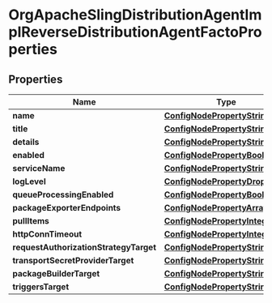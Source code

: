 

# OrgApacheSlingDistributionAgentImplReverseDistributionAgentFactoProperties

## Properties

Name | Type | Description | Notes
------------ | ------------- | ------------- | -------------
**name** | [**ConfigNodePropertyString**](ConfigNodePropertyString.md) |  |  [optional]
**title** | [**ConfigNodePropertyString**](ConfigNodePropertyString.md) |  |  [optional]
**details** | [**ConfigNodePropertyString**](ConfigNodePropertyString.md) |  |  [optional]
**enabled** | [**ConfigNodePropertyBoolean**](ConfigNodePropertyBoolean.md) |  |  [optional]
**serviceName** | [**ConfigNodePropertyString**](ConfigNodePropertyString.md) |  |  [optional]
**logLevel** | [**ConfigNodePropertyDropDown**](ConfigNodePropertyDropDown.md) |  |  [optional]
**queueProcessingEnabled** | [**ConfigNodePropertyBoolean**](ConfigNodePropertyBoolean.md) |  |  [optional]
**packageExporterEndpoints** | [**ConfigNodePropertyArray**](ConfigNodePropertyArray.md) |  |  [optional]
**pullItems** | [**ConfigNodePropertyInteger**](ConfigNodePropertyInteger.md) |  |  [optional]
**httpConnTimeout** | [**ConfigNodePropertyInteger**](ConfigNodePropertyInteger.md) |  |  [optional]
**requestAuthorizationStrategyTarget** | [**ConfigNodePropertyString**](ConfigNodePropertyString.md) |  |  [optional]
**transportSecretProviderTarget** | [**ConfigNodePropertyString**](ConfigNodePropertyString.md) |  |  [optional]
**packageBuilderTarget** | [**ConfigNodePropertyString**](ConfigNodePropertyString.md) |  |  [optional]
**triggersTarget** | [**ConfigNodePropertyString**](ConfigNodePropertyString.md) |  |  [optional]



